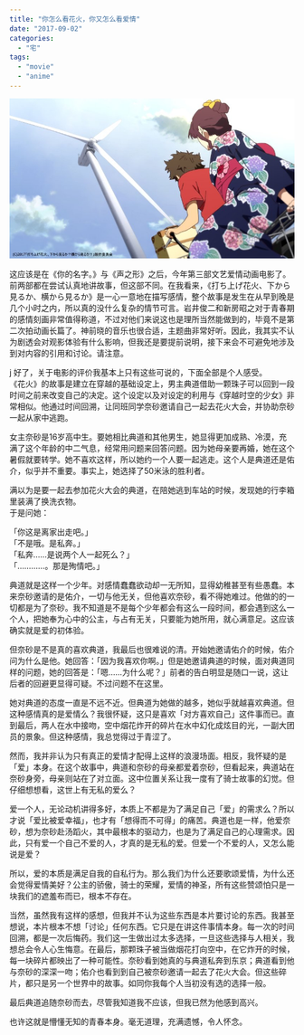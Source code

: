 ```yaml
---
title: "你怎么看花火，你又怎么看爱情"
date: "2017-09-02"
categories: 
  - "宅"
tags: 
  - "movie"
  - "anime"
---
```


![](https://raw.githubusercontent.com/catbaron0/pic/main/images/2023221232947.png)

这应该是在《你的名字。》与《声之形》之后，今年第三部文艺爱情动画电影了。前两部都在尝试认真地讲故事，但这部不同。在我看来，《打ち上げ花火、下から見るか、横から見るか》是一心一意地在描写感情，整个故事是发生在从早到晚是几个小时之内，所以真的没什么复杂的情节可言。岩井俊二和新房昭之对于青春期的感情刻画非常值得称道，不过对他们来说这也是理所当然能做到的，毕竟不是第二次拍动画长篇了。神前晓的音乐也很合适，主题曲非常好听。因此，我其实不认为剧透会对观影体验有什么影响，但我还是要提前说明，接下来会不可避免地涉及到对内容的引用和讨论。请注意。


j
好了，关于电影的评价我基本上只有这些可说的，下面全部是个人感受。  
《花火》的故事是建立在穿越的基础设定上，男主典道借助一颗珠子可以回到一段时间之前来改变自己的决定。这个设定以及对设定的利用与《穿越时空的少女》非常相似。他通过时间回溯，让同班同学奈砂邀请自己一起去花火大会，并协助奈砂一起从家中逃跑。

女主奈砂是16岁高中生。要她相比典道和其他男生，她显得更加成熟、冷漠，充满了这个年龄的中二气息，经常用问题来回答问题。因为她母亲要再婚，她在这个暑假就要转学。她不喜欢这样，所以她约一个人要一起逃走。这个人是典道还是佑介，似乎并不重要。事实上，她选择了50米泳的胜利者。

满以为是要一起去参加花火大会的典道，在陪她逃到车站的时候，发现她的行李箱里装满了换洗衣物。  
于是问她：

「你这是离家出走吧。」  
「不是哦。是私奔。」  
「私奔……是说两个人一起死么？」  
「…………。那是殉情吧。」

典道就是这样一个少年。对感情蠢蠢欲动却一无所知，显得幼稚甚至有些愚蠢。本来奈砂邀请的是佑介，一切与他无关，但他喜欢奈砂，看不得她难过。他做的的一切都是为了奈砂。我不知道是不是每个少年都会有这么一段时间，都会遇到这么一个人，把她奉为心中的公主，与占有无关，只要能为她所用，就心满意足。这应该确实就是爱的初体验。

但奈砂是不是真的喜欢典道，我最后也很难说的清。开始她邀请佑介的时候，佑介问为什么是他。她回答：「因为我喜欢你啊。」但是她邀请典道的时候，面对典道同样的问题，她的回答是：「嗯……为什么呢？」前者的告白明显是随口一说，这让后者的回避更显得可疑。不过问题不在这里。

她对典道的态度一直是不远不近。但典道为她做的越多，她似乎就越喜欢典道。但这种感情真的是爱情么？我很怀疑，这只是喜欢「对方喜欢自己」这件事而已。直到最后，两人在水中接吻，空中烟花炸开的碎片在水中幻化成炫目的光，一副大团员的景象。但这种感情，我总觉得过于青涩了。

然而，我并非认为只有真正的爱情才配得上这样的浪漫场面。相反，我怀疑的是「爱」本身。在这个故事中，典道和奈砂的母亲都爱着奈砂，但看起来，典道站在奈砂身旁，母亲则站在了对立面。这中位置关系让我一度有了骑士故事的幻觉。但仔细想想看，这世上有无私的爱么？

爱一个人，无论动机讲得多好，本质上不都是为了满足自己「爱」的需求么？所以才说「爱比被爱幸福」，也才有「想得而不可得」的痛苦。典道也是一样，他爱奈砂，想为奈砂赴汤蹈火，其中最根本的驱动力，也是为了满足自己的心理需求。因此，只有爱一个自己不爱的人，才真的是无私的爱。但爱一个不爱的人，又怎么能说是爱？

所以，爱的本质是满足自我的自私行为。那么我们为什么还要歌颂爱情，为什么还会觉得爱情美好？公主的骄傲，骑士的荣耀，爱情的神圣，所有这些赞颂怕只是一块我们的遮羞布而已，根本不存在。

当然，虽然我有这样的感想，但我并不认为这些东西是本片要讨论的东西。我甚至想说，本片根本不想「讨论」任何东西。它只是在讲这件事情本身。每一次的时间回溯，都是一次后悔药。我们这一生做出过太多选择，一旦这些选择与人相关，我想总会令人心生悔意。在最后，那颗珠子被当做烟花打向空中，在它炸开的时候，每一块碎片都映出了一种可能性。奈砂看到她真的与典道私奔到东京；典道看到他与奈砂的深深一吻；佑介也看到到自己被奈砂邀请一起去了花火大会。但这些碎片，都只是另一个世界中的故事。如同你我每个人当初没有选的选择一般。

最后典道追随奈砂而去，尽管我知道我不应该，但我已然为他感到高兴。

也许这就是懵懂无知的青春本身。毫无道理，充满遗憾，令人怀念。
